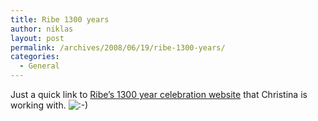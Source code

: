 ```yaml
---
title: Ribe 1300 years
author: niklas
layout: post
permalink: /archives/2008/06/19/ribe-1300-years/
categories:
  - General
---
```

Just a quick link to [Ribe&#8217;s 1300 year celebration website][1] that Christina is working with. <img src='http://blog.saers.com/wp-includes/images/smilies/icon_smile.gif' alt=':-)' class='wp-smiley' />

 [1]: http://www.ribe1300.dk